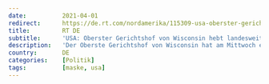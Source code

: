 ```yaml
---
date:          2021-04-01
redirect:      https://de.rt.com/nordamerika/115309-usa-oberster-gerichtshof-von-wisconsin/
title:         RT DE
subtitle:      'USA: Oberster Gerichtshof von Wisconsin hebt landesweite Maskenpflicht auf'
description:   'Der Oberste Gerichtshof von Wisconsin hat am Mittwoch entschieden, dass Gouverneur Tony Evers als Reaktion auf die Pandemie mehrere Notstandsgesetze im Bereich der öffentlichen Gesundheit rechtswidrig erlassen hat. Auch die Maskenpflicht verliert damit ihre Gültigkeit.'
country:       DE
categories:    [Politik]
tags:          [maske, usa]
---
```

